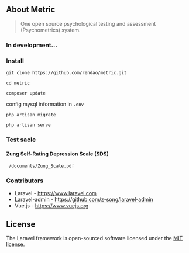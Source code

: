 
## About Metric

> One open source psychological testing and assessment (Psychometrics) system.

### In development...


### Install
```
git clone https://github.com/rendao/metric.git
```
```
cd metric
```
```
composer update
```

config mysql information in `.env`

```
php artisan migrate
```
```
php artisan serve
```

### Test sacle

#### Zung Self-Rating Depression Scale (SDS)

``` /documents/Zung_Scale.pdf```


### Contributors

* Laravel - https://www.laravel.com
* Laravel-admin - https://github.com/z-song/laravel-admin
* Vue.js - https://www.vuejs.org

## License

The Laravel framework is open-sourced software licensed under the [MIT license](https://opensource.org/licenses/MIT).
